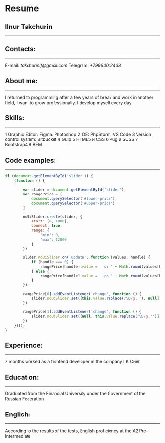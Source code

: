 # Resume

## Ilnur Takchurin

---

## Contacts:

---

E-mail: _takchurinif@gmail.com_
Telegram: _+79964012438_

## About me:

---

I returned to programming after a few years of break and work in another field, I want to grow professionally. I develop myself every day

## Skills:

---

1 Graphic Editor: Figma. Photoshop
2 IDE: PhpStorm. VS Code
3 Version control system: Bitbucket
4 Gulp
5 HTML5 и CSS
6 Pug и SCSS
7 Bootstrap4
8 BEM

## Code examples:

---
```javascript
if (document.getElementById('slider')) {
    (function () {

        var slider = document.getElementById('slider');
        var rangePrice = [
            document.querySelector('#lower-price'),
            document.querySelector('#upper-price')
        ]

        noUiSlider.create(slider, {
            start: [0, 1000],
            connect: true,
            range: {
                'min': 0,
                'max': 12000
            }
        });

        slider.noUiSlider.on('update', function (values, handle) {
            if (handle === 0) {
                rangePrice[handle].value =  'от ' + Math.round(values[handle]) + ' ₽';
            } else {
                rangePrice[handle].value =  'до ' + Math.round(values[handle]) + ' ₽';
            }
        });

        rangePrice[0].addEventListener('change', function () {
            slider.noUiSlider.set([this.value.replace(/\D/g,''), null]);
        });

        rangePrice[1].addEventListener('change', function () {
            slider.noUiSlider.set([null, this.value.replace(/\D/g,'')]);
        });
    })();
}
```
## Experience:
---

7 months worked as a frontend developer in the company ГК Снег

## Education:
---

Graduated from the Financial University under the Government of the Russian Federation

## English:
---

According to the results of the tests, English proficiency at the A2 Pre-Intermediate
